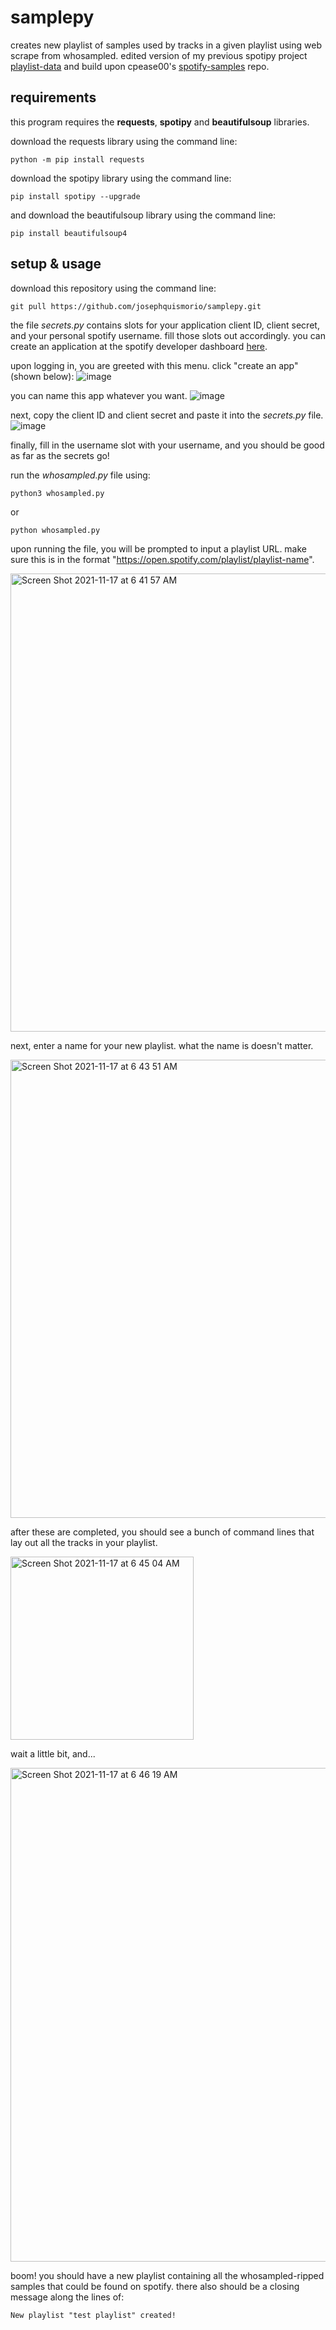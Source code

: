 # samplepy
creates new playlist of samples used by tracks in a given playlist using web scrape from whosampled. edited version of my previous spotipy project [playlist-data](https://github.com/josephquismorio/playlist-data) and build upon cpease00's [spotify-samples](https://github.com/cpease00/Spotify-Samples) repo.

## requirements
this program requires the **requests**, **spotipy** and **beautifulsoup** libraries. 

download the requests library using the command line:
```
python -m pip install requests
```
download the spotipy library using the command line:
```
pip install spotipy --upgrade
```
and download the beautifulsoup library using the command line:
```
pip install beautifulsoup4
```

## setup & usage
download this repository using the command line:
```
git pull https://github.com/josephquismorio/samplepy.git
```
the file *secrets.py* contains slots for your application client ID, client secret, and your personal spotify username. fill those slots out accordingly. you can create an application at the spotify developer dashboard [here](https://developer.spotify.com/dashboard/).

upon logging in, you are greeted with this menu. click "create an app" (shown below):
![image](https://user-images.githubusercontent.com/70463608/142201943-26295fe9-35f4-483a-911c-ee149838c61d.png)

you can name this app whatever you want.
![image](https://user-images.githubusercontent.com/70463608/142202096-10136db8-b42a-4ba7-95c5-1686f239537e.png)

next, copy the client ID and client secret and paste it into the *secrets.py* file.
![image](https://user-images.githubusercontent.com/70463608/142201755-8fbdbe4f-4cc4-4d9c-a98a-8b5f8141090e.png)

finally, fill in the username slot with your username, and you should be good as far as the secrets go!

run the *whosampled.py* file using:
```
python3 whosampled.py
```
or
```
python whosampled.py
```
upon running the file, you will be prompted to input a playlist URL. make sure this is in the format "https://open.spotify.com/playlist/playlist-name".

<img width="733" alt="Screen Shot 2021-11-17 at 6 41 57 AM" src="https://user-images.githubusercontent.com/70463608/142202598-b3a699e4-89b4-4cee-8109-54b39edd33b8.png">

next, enter a name for your new playlist. what the name is doesn't matter.

<img width="733" alt="Screen Shot 2021-11-17 at 6 43 51 AM" src="https://user-images.githubusercontent.com/70463608/142202885-d2d9234b-0563-457d-81fe-e42bc0b89be7.png">

after these are completed, you should see a bunch of command lines that lay out all the tracks in your playlist.

<img width="293" alt="Screen Shot 2021-11-17 at 6 45 04 AM" src="https://user-images.githubusercontent.com/70463608/142203055-cb7a5481-f3bd-4247-b8e3-925edfb6ebde.png">

wait a little bit, and...

<img width="790" alt="Screen Shot 2021-11-17 at 6 46 19 AM" src="https://user-images.githubusercontent.com/70463608/142203240-90af85cd-c2b8-4b0f-9421-5e5f76f7bcb3.png">

boom! you should have a new playlist containing all the whosampled-ripped samples that could be found on spotify. there also should be a closing message along the lines of:
```
New playlist "test playlist" created!
```
